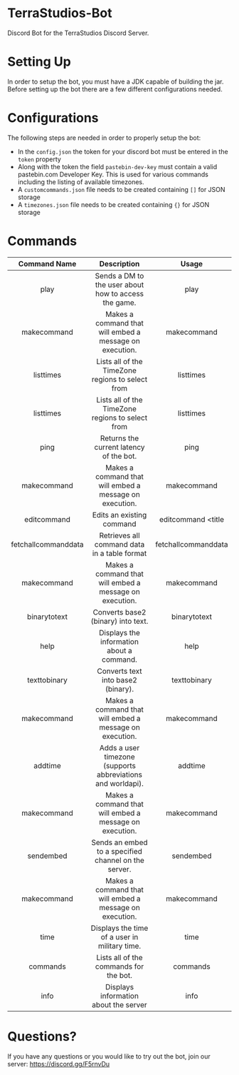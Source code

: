 # TerraStudios-Bot
Discord Bot for the TerraStudios Discord Server. 

# Setting Up
In order to setup the bot, you must have a JDK capable of building the jar. Before setting up the bot there are a few different configurations needed. 

# Configurations
The following steps are needed in order to properly setup the bot:
- In the <code>config.json</code> the token for your discord bot must be entered in the <code>token</code> property 
- Along with the token the field <code>pastebin-dev-key</code> must contain a valid pastebin.com Developer Key. This is used for various commands including the listing of available timezones.
- A <code>customcommands.json</code> file needs to be created containing <code>[]</code> for JSON storage
- A <code>timezones.json</code> file needs to be created containing <code>{}</code> for JSON storage

# Commands
|    Command Name     |                         Description                         |                                    Usage                                     |
|:-------------------:|:-----------------------------------------------------------:|:----------------------------------------------------------------------------:|
|        play         |    Sends a DM to the user about how to access the game.     |                                     play                                     |
|     makecommand     |   Makes a command that will embed a message on execution.   |                          makecommand <command-name>                          |
|      listtimes      |      Lists all of the TimeZone regions to select from       |                                  listtimes                                   |
|      listtimes      |      Lists all of the TimeZone regions to select from       |                                  listtimes                                   |
|        ping         |           Returns the current latency of the bot.           |                                     ping                                     |
|     makecommand     |   Makes a command that will embed a message on execution.   |                          makecommand <command-name>                          |
|     editcommand     |                  Edits an existing command                  | editcommand <command-name> <title | text | color | image | name> <new-value> |
| fetchallcommanddata |        Retrieves all command data in a table format         |                             fetchallcommanddata                              |
|     makecommand     |   Makes a command that will embed a message on execution.   |                          makecommand <command-name>                          |
|    binarytotext     |             Converts base2 (binary) into text.              |                            binarytotext <binary>                             |
|        help         |          Displays the information about a command.          |                             help <command-name>                              |
|    texttobinary     |             Converts text into base2 (binary).              |                             texttobinary <text>                              |
|     makecommand     |   Makes a command that will embed a message on execution.   |                          makecommand <command-name>                          |
|       addtime       | Adds a user timezone (supports abbreviations and worldapi). |                          addtime <name> <timezone>                           |
|     makecommand     |   Makes a command that will embed a message on execution.   |                          makecommand <command-name>                          |
|      sendembed      |    Sends an embed to a specified channel on the server.     |                                  sendembed                                   |
|     makecommand     |   Makes a command that will embed a message on execution.   |                          makecommand <command-name>                          |
|        time         |        Displays the time of a user in military time.        |                                 time <name>                                  |
|      commands       |           Lists all of the commands for the bot.            |                                   commands                                   |
|        info         |            Displays information about the server            |                                     info                                     |

# Questions?
If you have any questions or you would like to try out the bot, join our server: https://discord.gg/F5rnvDu
